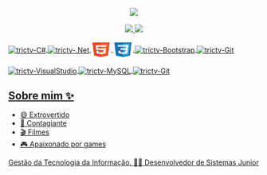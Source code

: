 <p align="center">
  <img src="https://readme-typing-svg.herokuapp.com?font=Arial&pause=1000&color=3EFF43&center=falso&vCenter=falso&repeat=verdadeiro&width=435&lines=Seja+bem-vindo+ao+perfil+TRICTV!">
</p>

<div align="center">
  <a href="https://github.com/trictv">
  <img height="180em" src="https://github-readme-stats.vercel.app/api?username=trictv&show_icons=true&theme=radical&include_all_commits=true&count_private=true"/>
  <img height="180em" src="https://github-readme-stats.vercel.app/api/top-langs/?username=trictv&layout=compact&langs_count=7&theme=radical"/>
</div>  
  

<div style="display: inline_block"><br>
  <img align="center" alt="trictv-C#" height="35" width="45" src="https://cdn.jsdelivr.net/gh/devicons/devicon/icons/csharp/csharp-original.svg"/>
  <img align="center" alt="trictv-.Net" height="30" width="40" src="https://cdn.jsdelivr.net/gh/devicons/devicon/icons/dot-net/dot-net-plain-wordmark.svg" />
  <img align="center" alt="trictv-HTML" height="30" width="40" src="https://raw.githubusercontent.com/devicons/devicon/master/icons/html5/html5-original.svg"/>
  <img align="center" alt="trictv-CSS" height="30" width="40" src="https://raw.githubusercontent.com/devicons/devicon/master/icons/css3/css3-original.svg"/>
  <img align="center" alt="trictv-Bootstrap" height="30" width="40" src="https://cdn.jsdelivr.net/gh/devicons/devicon/icons/bootstrap/bootstrap-plain-wordmark.svg"/>
  <img align="center" alt="trictv-Git" height="50" width="50" src="https://www.svgrepo.com/show/303229/microsoft-sql-server-logo.svg" />
</div>
 <div style="display: inline_block"><br>
  <img align="center" alt="trictv-VisualStudio" height="30" width="40" src="https://cdn.jsdelivr.net/gh/devicons/devicon/icons/visualstudio/visualstudio-plain.svg" />
  <img align="center" alt="trictv-MySQL" height="35" width="35" src="https://www.vectorlogo.zone/logos/getpostman/getpostman-icon.svg" />
  <img align="center" alt="trictv-Git" height="30" width="40" src="https://cdn.jsdelivr.net/gh/devicons/devicon/icons/git/git-original.svg" />
</div>
  
## Sobre mim ✨
- 😄 Extrovertido
- 🤪 Contagiante
- 🎬 Filmes
- 🎮 Apaixonado por games

<p align="justify">Gestão da Tecnologia da Informação. 
🧑‍💼 Desenvolvedor de Sistemas Junior
</p>

  
